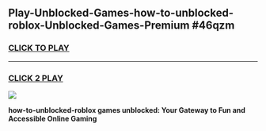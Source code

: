
## Play-Unblocked-Games-how-to-unblocked-roblox-Unblocked-Games-Premium #46qzm
<h3>
<a href="https://premium.freeplayer.one?title=how-to-unblocked-roblox&ref=12M">CLICK TO PLAY</a></h3>
<hr>

<h3>
<a href="https://premium.freeplayer.one?title=how-to-unblocked-roblox&ref=12M">CLICK 2 PLAY</a>
  
</h3>

<a href="https://premium.freeplayer.one?title=how-to-unblocked-roblox&ref=12M"><img src="https://clearcache.store/games.png"></a>


**how-to-unblocked-roblox games unblocked: Your Gateway to Fun and Accessible Online Gaming**
